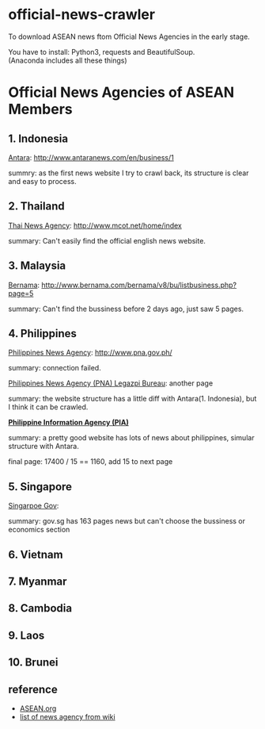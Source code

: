 # official-news-crawler

To download ASEAN news ftom Official News Agencies in the early stage.  

You have to install: Python3, requests and BeautifulSoup.  
(Anaconda includes all these things)  


# Official News Agencies of ASEAN Members

## 1. Indonesia
[Antara](https://en.wikipedia.org/wiki/Antara_(news_agency)): http://www.antaranews.com/en/business/1

summry: as the first news website I try to crawl back, its structure is clear and easy to process.

## 2. Thailand
[Thai News Agency](https://en.wikipedia.org/wiki/MCOT): http://www.mcot.net/home/index

summary: Can't easily find the official english news website.

## 3. Malaysia
[Bernama](https://en.wikipedia.org/wiki/Bernama): http://www.bernama.com/bernama/v8/bu/listbusiness.php?page=5

summary: Can't find the bussiness before 2 days ago, just saw 5 pages.

## 4. Philippines
[Philippines News Agency](https://en.wikipedia.org/wiki/Philippines_News_Agency): http://www.pna.gov.ph/

summary: connection failed. 

[Philippines News Agency (PNA) Legazpi Bureau](http://pnabicol.blogspot.tw/): another page

summary: the website structure has a little diff with Antara(1. Indonesia), but I think it can be crawled.

**[Philippine Information Agency (PIA)](http://news.pia.gov.ph/regional/CENTRAL/)**

summary: a pretty good website has lots of news about philippines, simular structure with Antara.

final page: 17400 / 15 == 1160, add 15 to next page

## 5. Singapore
[Singarpoe Gov](https://www.gov.sg/news/news/__others/page-163):

summary: gov.sg has 163 pages news but can't choose the bussiness or economics section

## 6. Vietnam
## 7. Myanmar
## 8. Cambodia
## 9. Laos
## 10. Brunei


## reference
* [ASEAN.org](http://asean.org/asean/asean-member-states/)
* [list of news agency from wiki](https://en.wikipedia.org/wiki/List_of_news_agencies)